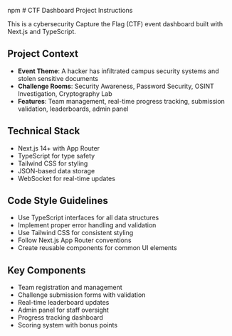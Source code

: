 npm # CTF Dashboard Project Instructions

<!-- Use this file to provide workspace-specific custom instructions to Copilot. For more details, visit https://code.visualstudio.com/docs/copilot/copilot-customization#_use-a-githubcopilotinstructionsmd-file -->

This is a cybersecurity Capture the Flag (CTF) event dashboard built with Next.js and TypeScript. 

## Project Context
- **Event Theme**: A hacker has infiltrated campus security systems and stolen sensitive documents
- **Challenge Rooms**: Security Awareness, Password Security, OSINT Investigation, Cryptography Lab
- **Features**: Team management, real-time progress tracking, submission validation, leaderboards, admin panel

## Technical Stack
- Next.js 14+ with App Router
- TypeScript for type safety
- Tailwind CSS for styling
- JSON-based data storage
- WebSocket for real-time updates

## Code Style Guidelines
- Use TypeScript interfaces for all data structures
- Implement proper error handling and validation
- Use Tailwind CSS for consistent styling
- Follow Next.js App Router conventions
- Create reusable components for common UI elements

## Key Components
- Team registration and management
- Challenge submission forms with validation
- Real-time leaderboard updates
- Admin panel for staff oversight
- Progress tracking dashboard
- Scoring system with bonus points
